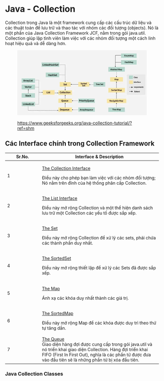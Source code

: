 # Java - Collection

Collection trong Java là một framework cung cấp các cấu trúc dữ liệu và các thuật toán để lưu trữ và thao tác với nhóm các đối tượng (objects). Nó là một phần của Java Collection Framework JCF, nằm trong gói java.util. Collection giúp lập tình viên làm việc với các nhóm đối tượng một cách linh hoạt hiệu quả và dễ dàng hơn.

<figure><img src="../../../.gitbook/assets/image (1) (1).png" alt=""><figcaption><p><a href="https://www.geeksforgeeks.org/java-collection-tutorial/?ref=shm">https://www.geeksforgeeks.org/java-collection-tutorial/?ref=shm</a></p></figcaption></figure>

## Các Interface chính trong Collection Framework

<table><thead><tr><th width="100">Sr.No.</th><th>Interface &#x26; Description</th></tr></thead><tbody><tr><td>1</td><td><p><a href="java-collection-interface.md">The Collection Interface</a></p><p>Điều này cho phép bạn làm việc với các nhóm đối tượng; Nó nằm trên đỉnh của hệ thống phân cấp Collection.</p></td></tr><tr><td>2</td><td><p><a href="java-list-interface.md">The List Interface</a></p><p>Điều này mở rộng Collection và một thể hiện danh sách lưu trữ một Collection các yếu tố được sắp xếp.</p></td></tr><tr><td>3</td><td><p><a href="java-set-interface.md">The Set</a></p><p>Điều này mở rộng Collection để xử lý các sets, phải chứa các thành phần duy nhất.</p></td></tr><tr><td>4</td><td><p><a href="java-sorted-set-interface.md">The SortedSet</a></p><p>Điều này mở rộng thiết lập để xử lý các Sets đã được sắp xếp.</p></td></tr><tr><td>5</td><td><p><a href="java-map-interface.md">The Map</a></p><p>Ánh xạ các khóa duy nhất thành các giá trị.</p></td></tr><tr><td>6</td><td><p><a href="java-sorted-map-interface.md">The SortedMap</a></p><p>Điều này mở rộng Map để các khóa được duy trì theo thứ tự tăng dần.</p></td></tr><tr><td>7</td><td><a href="java-queue-interface.md">The Queue</a><br>Giao diện hàng đợi được cung cấp trong gói java.util và nó triển khai giao diện Collection. Hàng đợi triển khai FIFO (First In First Out), nghĩa là các phần tử được đưa vào đầu tiên sẽ là những phần tử bị xóa đầu tiên.</td></tr></tbody></table>

### Java Collection Classes
